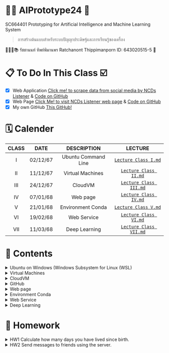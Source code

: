 # 🦾🤖 AIPrototype24 🦿
SC664401 Prototyping for Artificial Intelligence and Machine Learning System 
> การสร้างต้นแบบสําหรับระบบปัญญาประดิษฐ์และการเรียนรู้ของเครื่อง

👨🏻‍🎓📚 รัชชานนท์ ทิพย์พิมานพร Ratchanont Thippimanporn ID: 643020515-5 📝

# 📋 To Do In This Class ☑️
- [x] Web Application [Click me! to scrape data from social media by NCDs Listener](http://20.191.157.167:5000) & [Code on GitHub](https://github.com/MOOwuttichai/NCDs_Listener) 
- [x] Web Page [Click Me! to visit NCDs Listener web page](https://ratchanontt.github.io/NCDsListenerWebpage/) & [Code on GitHub](https://github.com/Ratchanontt/NCDsListenerWebpage)
- [x] My own GitHub [This GitHub!](https://github.com/Ratchanontt/AIPrototype24/tree/main)

# 🗓️ Calender
|  CLASS  |    DATE    |      DESCRIPTION      |             LECTURE             | 
|:-------:|:----------:|:---------------------:|:-------------------------------:|
|   I     |  02/12/67  | Ubuntu Command Line   | [`Lecture Class I.md`](https://github.com/Ratchanontt/AIPrototype24/blob/main/Lecture%20Class%20I.md)  |
|   II    |  11/12/67  | Virtual Machines      | [`Lecture Class II.md`](https://github.com/Ratchanontt/AIPrototype24/blob/main/Lecture%20Class%20II.md) |
|   III   |  24/12/67  | CloudVM               | [`Lecture Class III.md`](https://github.com/Ratchanontt/AIPrototype24/blob/main/Lecture%20Class%20III.md)|
|   IV    |  07/01/68  | Web page              | [`Lecture Class IV.md`](https://github.com/Ratchanontt/AIPrototype24/blob/main/Lecture%20Class%20IV.md) |
|   V     |  21/01/68  | Environment Conda     | [`Lecture Class V.md`](https://github.com/Ratchanontt/AIPrototype24/blob/main/Lecture%20Class%20V.md)  |
|   VI    |  19/02/68  | Web Service           | [`Lecture Class VI.md`](https://github.com/Ratchanontt/AIPrototype24/blob/main/Lecture%20Class%20VI.md) |
|   VII   |  11/03/68  | Deep Learning         | [`Lecture Class VII.md`](https://github.com/Ratchanontt/AIPrototype24/blob/main/Lecture%20Class%20VII.pdf) |

# 📔 Contents
<details> 
  <summary> Ubuntu on Windows (Windows Subsystem for Linux (WSL) </summary>

# Command Line พื้นฐานบน Terminal
### 1. ระบุตำแหน่งปัจจุบันที่เราอยู่ในระบบ 
```
pwd
```
### 2. list ทุกๆ file/folder ที่อยู่ใน folder ปัจจุบัน 
``` 
ls
```
```
ls -l
```
```
ls -ltr #บอกรายละเอียดไฟล์อย่างละเอียด
```
### 3. สร้าง Folder
``` 
mkdir ชื่อของโฟลเดอร์
```
### 4. Change directory 
```
cd 
```
```
cd .. #ถอยกลับออกจากโฟลเดอร์ปัจจุบัน 1 ครั้ง
cd ../.. #ออกจากโฟลเดอร์ปัจจุบัน 2 ครั้ง
```
```
cd .xxx/yyy/zzz #เปลี่ยน directory แบบระบุปลายทาง
```
```
cd filename/ xxx #กรณีที่ชื่อไฟล์มี spacebar คั่น Ex. Class 4 ต้องพิมพ์ `cd Class/ 4`
```
### 5. Create file 
``` 
vi
vi {filename}  #สร้างและเปิดไฟล์
vi {filename.py} #python 
  #กด i เพื่อแก้ไข
  #กด esc + :wq (exit & save)
  #กด esc + :q! (exit but don't save)
```
### 6. Open file
```
cat filename #เวลาเราสั่งไม่จำเป็นต้องเข้าไปอยู่ใน folder นั้นๆ
```
### 7. Move file 
```
mv {ที่อยู่ต้นทางของ file/folder ที่ต้องการย้าย} {ที่อยู่ปลายทางที่ต้องการที่จะย้าย file/folder ไป}
mv file name .location
mv .xxxxx .zzzzzz #เป็นวิธีการเปลี่ยนชื่อรูปแบบหนึ่ง #Ex. mv ชื่อเก่า ชื่อใหม่
```
### 8. Copy file
```
cp {ที่อยู่ต้นทางของ file/folder ที่ต้องการคัดลอก} {ที่อยู่ปลายทางที่ต้องการที่จะคัดลอก file/folder ไป}
cp .zzzzzzz . #คัดลอกไฟล์มาที่โฟลเดอร์ปัจจุบัน
```
### 9. Manual page
```
man #ดูเอกสารคำสั่งและโปรแกรมต่าง ๆ ในรูปแบบ "หน้าคู่มือ" 
man ls #ใช้ดูรายการไฟล์ #ใช้ได้กับทุกคำสั่ง ที่เขาเขียน Instruction มาให้
```
### 10. Delete file
```
rm # ลบไฟล์
rm -r #.ให้มัน recursive ลบทุกไฟล์ที่มีอยู่ในโฟลเดอร์ เพื่อลบทั้งโฟลเดอร์
```
### 11. Check Systems Preference
```
htop #เอาไว้ดูว่ามี RAM อยู่เท่าไหร่ ดูการใช้งานของเครื่อง # ต้อง Install ก่อน
```

</details>

<details> 
  <summary> Virtual Machines </summary>

# Virtual Machine

### 1. การเข้า Server ด้วย `ssh ย่อมาจาก Secure Shell` `#คิดเหมือนเปลือกหอย ค่อยๆ หุ้ม ค่อยๆ เข้า`
```
ssh username@IPaddress
```

### 2. เพิ่ม `User` เพื่อนให้เข้า server ของเราได้
```
sudo adduser friendusername
```

### 3. ใช้ดูการเคลื่อนไหวใน server ของเรา
```
htop
```

### 4. ย้าย group
```
sudo usermod ชื่อเพื่อน ชื่อเรา #ชื่อเพื่อน = group ชื่อเรา = folder
```
```
sudo groups ชื่อเรา #เช็คว่ามีใครอยู่ใน server
```

### 5. เพิ่มเพื่อนให้เป็น SuperUser Do `sudo`
```
sudo adduser ชื่อเพื่อน sudo 
```

</details>

<details> 
  <summary> CloudVM </summary>

# Ubuntu on Cloud VM
## 1. Create VM 
เข้า Portal Azure >>> Education >>> VM >>> Create a virtual machine

## 2. Login & Logout
```
ssh username@IP #login
exit #logout /// จบ section
```

## 3. ออกจาก function ex. python
```
exit()
```

## 4. scp = secure copy 

- รูปแบบ
  ```
  scp {path ต้นทาง} {path ปลายทาง}
  ```

- ส่งไฟล์จากเครื่องเราไปบน Cloud (ต้องรันบนเครื่องเรา)
  ```
  scp ./xxx nnnt@IP:~/xxx/xxx/. Ex. scp ./testcode.py nnnt@4.221.171.101:~/code/.
  scp -r testfolder1/ nnnt@IP:~/nnnt/. # cp folder in PC to Cloud
  ```

- ดึงไฟล์จาก cloud มาเครื่องเรา (ต้องรันบนเครื่องเรา)
  ```
  scp nnnt@IP:/xxx/xxx/yyy.py /home/nnnt
  scp nnnt@4.221.171.101:/home/nnnt/code2/newtest.py /Users/macbookair # move file from folder name code2  on nnnt Cloud to PC
  ```

## 5. Session
```
screen -S {screen name} #สร้าง
```
```
screen -R #กระโดดกลับเข้่าไปที่ screen
```
- กด control A+D ออกจาก session
- กด control A+K+y ออกและลบ session
</details>

<details> 
  <summary> GitHub </summary>
  
  - Save code on github
  ```
  git clone https://github.com/Ratchanontt/AIPrototype24.git
  git add testcloudvm.py
  git commit -m "test cloud server"
  git push
  ```
  - Check Status
  ```
  git status
  ```
  - Setting owner Github (ทำครั้งเดียว)
  ```
  git config --global user.name "Ratchanontt"
  git config --global user.email "ratchanont.t@kkumail.com"
  ```

</details>

<details> 
  <summary> Web page </summary>

# Web
## การสร้างเว็บ มี 3 แบบ
- 1. **Web page** no function, only for looking information
  > เป็น web ที่เราเอาข้อมูลของเราใส่เข้าไป เพื่อให้คนอื่นเข้ามาดูข้อมูลของเรา  
- 2. **Web application** add server side project
  > ** Server side script** (ใช้ในการคิดคำนวณผลลัพทธ์)  
     >> Server side script เช่น Python (Flask package) : ทำให้ user run บน com ที่ไม่ต้องแรงมากได้เพราะมัน run บน  server และทำให้ code ของ dev ไม่หลุดไปไหน
- 3. **Web service** Server side script only
  > ใช้แค่ Server side script Python (Flask package)  เพราะไม่ได้ต้องการให้คนมาใช้
  > เป็น Back end ล้วนๆ ไม่มี front end

## HTTP Methods
### GET คนเห็นแล้วเปิดได้เลย
> GET Method:
- ใช้สำหรับการดึงข้อมูลจากเซิร์ฟเวอร์
- วิธีการนี้ไม่เปลี่ยนแปลงสถานะของเซิร์ฟเวอร์
- ข้อมูลที่ถูกส่งผ่าน GET จะรวมอยู่ใน URL ทำให้ผู้ใช้เปิดดูได้ง่าย เพียงแค่เปิด URL นั้น (อาจมีข้อจำกัดเรื่องขนาดและความปลอดภัย)
- เหมาะสำหรับการค้นหาข้อมูล, เปิดหน้าเว็บ หรือดึงข้อมูลที่ปลอดภัยต่อการเปิดเผย

### Post จับข้อความใส่มาแล้วส่งเลย เป็นการส่งข้อความของฟังก์ชันที่อยู่ข้างใน
> POST Method:
- ใช้สำหรับส่งข้อมูลไปยังเซิร์ฟเวอร์ เพื่อประมวลผล เช่น การส่งข้อมูลฟอร์ม, การอัพโหลดไฟล์, การสร้างหรือการเปลี่ยนแปลงข้อมูลเซิร์ฟเวอร์
- ข้อมูลที่ถูกส่งผ่าน POST จะอยู่ใน body ของคำขอ (request body) ทำให้สามารถส่งข้อมูลปริมาณมากได้และมีความปลอดภัยกว่าการแนบมากับ URL
- เหมาะสำหรับการส่งฟอร์มข้อมูล, การทำธุรกรรม, หรือการส่งข้อมูลที่ไม่ควรเปิดเผยใน URL

## Front End
### HTML (จัดรูปแบบหน้า)
- ```<DOCTYPE!>```
  > ส่วนที่ไม่ค่อยมีความสำคัญ เพียงแค่กำหนด
- ```<head>```
  > ส่วนที่เป็นหัวเว็บ ตัวอธิบายเว็บ คีย์เวิร์ดของเว็บ โลโก้ ส่วนที่ input สิ่งที่สำคัญๆ
- ```<body>```
  > ส่วนที่จะแสดงอยู่บนเว็บ

### CSS (ช่วย HTML ในการจัดหน้าให้สวยงาม)
- 1. Responsive web
  > เพิ่ม-ลด ขนาดของส่วนประกอบในหน้าเว็บ ตามเครื่องที่ใช้

- 2. Adaptive Web Design (AWD)
  > เว็บไซต์ประเภทนี้ใช้เลย์เอาต์แบบคงที่ที่ปรับไปตามขนาดหน้าจอที่กำหนดเป็นจุด ๆ (breakpoints) เว็บไซต์จะมีหลายเวอร์ชันที่ออกแบบมาสำหรับช่วงของขนาดหน้าจอเฉพาะ เช่น มือถือ แท็บเล็ต และเดสก์ท็อป ซึ่งแตกต่างจาก Responsive Design ที่เลย์เอาต์จะปรับโดยอัตโนมัติตามการย่อขยายของหน้าต่างเบราว์เซอร์

- 3. Static Web Design
  > เว็บไซต์นิ่ง (Static) มีเนื้อหาคงที่และแต่ละหน้าต้องออกแบบแบบแยกกัน ส่วนมากจะใช้ HTML และ CSS โดยไม่ต้องใช้ภาษาโปรแกรมฝั่งเซิร์ฟเวอร์ ทำให้เหมาะสำหรับเว็บไซต์ขนาดเล็กที่เนื้อหาไม่ค่อยเปลี่ยนแปลง

- 4. Dynamic Web Design
  > เว็บไซต์ไดนามิก (Dynamic) สามารถเปลี่ยนแปลงเนื้อหาได้ตามเงื่อนไขหรือเหตุการณ์ที่เกิดขึ้น เช่น การดึงและแสดงข้อมูลที่เปลี่ยนแปลงจากฐานข้อมูล ส่วนมากจะใช้ร่วมกับภาษาโปรแกรมฝั่งเซิร์ฟเวอร์ เช่น PHP, ASP.NET หรือ Java และฐานข้อมูล เช่น MySQL หรือ PostgreSQL

- 5. Single Page Application (SPA)
  > เป็นเว็บไซต์ที่โหลดหน้าเว็บเดียวและเปลี่ยนเนื้อหาภายในหน้านั้นโดยไม่ต้องรีโหลดหน้าทั้งหมด ส่วนมากจะใช้ JavaScript frameworks เช่น React, Angular หรือ Vue.js เพื่อให้การใช้งานที่ลื่นไหลและคล้ายแอปพลิเคชันบนมือถือ

- 6. Progressive Web App (PWA)
  > เป็นการผสมผสานระหว่างเว็บและโมบายแอปพลิเคชัน โดยเสนอลักษณะการทำงานที่คล้ายแอปมือถือ เช่น การเข้าถึงออฟไลน์ การแจ้งเตือนดัน และความสามารถในการติดตั้งบนอุปกรณ์มือถือ

- 7. Mobile-first Web Design
  > การออกแบบเว็บไซต์โดยเน้นที่การแสดงผลบนอุปกรณ์มือถือเป็นหลัก จากนั้นค่อยเพิ่มความซับซ้อนของเลย์เอาต์เมื่อหน้าจอใหญ่ขึ้น วิธีการนี้เน้นการให้ประสบการณ์ที่ดีที่สุดแก่ผู้ใช้บนมือถือก่อน

*แต่ละประเภทมีประโยชน์และความท้าทายที่แตกต่างกัน การเลือกประเภทที่จะใช้ควรพิจารณาจากวัตถุประสงค์ของเว็บไซต์และผู้ใช้งานเป้าหมายเป็นหลัก*

### JavaScript (ควบคุมการทำงาน การกดปุ่มของเครื่อง เพิ่มลูกเล่นให้กับหน้าเว็บ)
- เน้นการใช้งานบนฝั่งไคลเอนต์ (client-side) ของเว็บเบราว์เซอร์ ทำให้เว็บเพจสามารถตอบสนองต่อผู้ใช้และมีลักษณะการทำงานที่โต้ตอบได้ (interactive) มากขึ้น
- ใช้ในการพัฒนาเซิร์ฟเวอร์ (server-side) ผ่าน Node.js
- คุณสมบัติหลักของ JavaScript ได้แก่:
  > - Dynamic Typing: ไม่จำเป็นต้องระบุประเภทของข้อมูล (data type) เมื่อประกาศตัวแปร
  > - Prototype-based: การเขียนโปรแกรมเชิงวัตถุ (Object-Oriented Programming) ที่ใช้ต้นแบบเป็นพื้นฐาน
  > - Event-driven: รองรับการทำงานตามเหตุการณ์ (events) เช่น การคลิกเมาส์หรือการกรอกข้อมูล
  > - First-class Functions: สามารถใช้งานฟังก์ชันเป็นตัวแปร, ส่งผ่านฟังก์ชันไปยังฟังก์ชันอื่น และคืนค่าเป็นผลลัพธ์ได้

## Back End 
- ใช้ได้หลากหลายภาษา วิชานี้ใช้ Python เป็นหลัก

### Python
 Conda สามารถติดตั้งได้จาก
- **Miniconda** 👉 [https://docs.conda.io/en/latest/miniconda.html](https://docs.conda.io/en/latest/miniconda.html)
- **Anaconda** 👉 [https://www.anaconda.com/products/distribution](https://www.anaconda.com/products/distribution)

```sh
conda --version #ตรวจสอบว่าติดตั้งสำเร็จหรือไม่?
```

#### Python Main Function 
- [https://www.geeksforgeeks.org/python-main-function/](https://www.geeksforgeeks.org/python-main-function/)
> Main Function ใช้ควบคุม flow ของ program โดยลำดับการทำงานจะทำตาม Main fc
> ดังนั้น จึงจำเป็นต้องมี Main function เพื่อที่เวลาเริ่ม program จะได้รู้ว่าต้อง run อะไรก่อน โดยดูจาก main func

```python
# Python program to demonstrate 
# main() function 

print("Hello") 

# Defining main function 
def main(): 
	print("hey there")  // have only process

# Using the special variable 
# __name__ 
if __name__=="__main__": 
	main()
```
Output  
> Hello  
> hey there

#### การรับ input จากภายนอก  
- [Argparse](https://docs.python.org/3/library/argparse.html)
- ใช้สำหรับการประมวลผลและจัดการกับอาร์กิวเมนต์และพารามิเตอร์ที่ส่งเข้ามาในบรรทัดคำสั่ง (command line arguments)
- ช่วยให้สามารถสร้างโปรแกรมที่สามารถรับอาร์กิวเมนต์จากผู้ใช้ได้อย่างสะดวกและใช้งานง่าย
- code ที่ดี ถ้าเสร็จแล้วไม่ควรมาแก้ซ้ำๆ ถ้าจะแก้แค่ input เฉยๆ
- คุณสมบัติหลักของ argparse ได้แก่:
  > - การกำหนดอาร์กิวเมนต์ที่ง่ายดาย: นักพัฒนาสามารถกำหนดอาร์กิวเมนต์ที่โปรแกรมจะรองรับได้อย่างง่ายดาย ทั้งชนิดของข้อมูล (เช่น string, int, float) และค่าเริ่มต้น เป็นต้น
  > - มีการตรวจสอบข้อผิดพลาด: argparse จะตรวจสอบว่าผู้ใช้ได้ส่งอาร์กิวเมนต์ที่ถูกต้องตามที่โปรแกรมกำหนดหรือไม่ และสามารถแสดงข้อความแนะนำวิธีการใช้งานโปรแกรม (help message) ได้โดยอัตโนมัติ
  > - รองรับพารามิเตอร์แบบ positional และ optional: สามารถกำหนดอาร์กิวเมนต์ที่จำเป็นต้องมี (positional) และอาร์กิวเมนต์ที่มีหรือไม่มีก็ได้ (optional)
  > - สร้างคำอธิบายอัตโนมัติ: สามารถสร้างคำอธิบายการใช้งานโปรแกรมและอธิบายอาร์กิวเมนต์ต่าง ๆ ที่โปรแกรมรองรับได้อย่างอัตโนมัติ

```python
import argparse
import time

parser = argparse.ArgumentParser()
parser.add_argument('-t', "--time", default = 5)

args = parser.parse_args()
timet = int(args.time)
print(timet)

time.sleep(timet)
input("Press Enter to continue...")
time.sleep(timet)

print("Bye")
```

</details>

<details> 
  <summary> Environment Conda </summary>

## Install from...
- **Miniconda** 👉 [https://docs.conda.io/en/latest/miniconda.html](https://docs.conda.io/en/latest/miniconda.html)
- **Anaconda** 👉 [https://www.anaconda.com/products/distribution](https://www.anaconda.com/products/distribution)

```ssh
- conda --version #ตรวจสอบว่าติดตั้งสำเร็จหรือไม่?
```

## Manage Environment
```sh
- conda create --name {ชื่อ env} python = {versionที่ต้องการ} #สร้าง Environment ใหม่
- conda create -n myenv {name of packager}
- conda activate {ชื่อ env} #เข้าใช้งาน
- conda deactivate #เลิกใช้งาน
- conda remove --name ai_project --all #ลบ Environment
- conda install {ชื่อpackage}
```

## Install package
> อยู่ใน VM และเข้า env แล้ว
```sh
- conda install {envi name}
- conda install pandas
```
</details>

<details> 
  <summary> Web Service </summary>

# Web Service
> - มีหน้าที่ประมวลผลระหว่างโปรแกรม
> - รับมา แล้ว ส่งเครดิตไปให้ปลายทาง

## Web Service ทำงานอย่างไร?
1. ส่งคำขอ (Request): ระบบหนึ่งส่งข้อมูลไปหาอีกระบบผ่านเครือข่าย (เช่น อินเทอร์เน็ต)
2. ประมวลผล (Process): Web Service ฝั่งเซิร์ฟเวอร์รับคำขอแล้วจัดการ
3. ส่งผลลัพธ์กลับ (Response): เซิร์ฟเวอร์ตอบกลับมาด้วยข้อมูลที่ร้องขอ หรือแจ้งผลการทำงาน
   <img src="https://github.com/user-attachments/assets/8eeca293-6bf0-401b-9a74-3c5d7d49bd9d" width="60%">

# Web Service for Sending Messages
> เป็น Web Service ที่สามารถส่งข้อความระหว่างผู้ใช้ได้ โดยประกอบไปด้วย 2 ส่วนหลัก:

## 1. **สคริปต์ฝั่งผู้ใช้** [`call_web_service.py`](https://github.com/Ratchanontt/AIPrototype24/blob/main/call_web_service.py) 
> ช่วยให้ผู้ใช้ป้อนข้อความและเลือกผู้รับเพื่อส่งข้อความ
สคริปต์ฝั่งผู้ใช้จะติดต่อกับ API ฝั่งเซิร์ฟเวอร์เพื่อส่งข้อความ โดยมีขั้นตอนดังนี้:
- ผู้ใช้จะป้อนข้อความที่ต้องการส่ง
- ผู้ใช้สามารถเลือกผู้รับได้จาก IP Address
- ส่งข้อความที่เลือกไปยังเซิร์ฟเวอร์ผ่านคำขอ HTTP POST

สคริปต์จะส่งข้อมูลต่อไปนี้ไปยังเซิร์ฟเวอร์:
- `msg`: ข้อความที่ผู้ใช้ป้อน
- `ผู้รับ`: ชื่อของผู้รับข้อความ
- `ip`: ที่อยู่ IP ของผู้รับ
- `ผู้ส่ง`: ชื่อของผู้ส่งข้อความ

**Code**:
```python
import requests
import json

url = 'http://40.81.22.119:5006/simpleAPI'
myobj = {'msg':'Ratchanont'}

x = requests.post(url, data = json.dumps(myobj))
```

## 2. **API ฝั่งเซิร์ฟเวอร์** [`firstflask.py`](https://github.com/Ratchanontt/AIPrototype24/blob/main/firstflask.py) 
> รับข้อความจากผู้ใช้ บันทึกรายละเอียด และส่งคำตอบกลับไปยืนยันการรับข้อความ

**Code**:
```python
  @app.route('/simpleAPI',methods=['POST'])
  def web_service_API():

     payload = request.data.decode("utf-8")
     inmessage = json.loads(payload)

     print(inmessage)
    
     json_data = json.dumps({'y': 'received!'})
     return json_data
```
</details>

<details> 
  <summary> Deep Learning </summary>

# Deep Learning Overview
> - **Deep learning** คือ การเพิ่ม layers ให้สามารถเรียนรู้ได้เองอัตโนมัติ
> - Activation function ทำหน้าที่บีบค่า ไม่ให้ค่าเยอะจนโมเดลระเบิด
## 1. ลักษณะของ Neural Networks (Neural Networks Characteristics)
> - แรงบันดาลใจ: เลียนแบบการทำงานของสมองมนุษย์ในการเรียนรู้และแก้ปัญหา
> - องค์ประกอบ: ประกอบด้วยโหนด (neurons) ที่เชื่อมต่อกันเป็นชั้น (layers)
> - การเรียนรู้: เรียนรู้จากข้อมูลโดยการปรับค่าน้ำหนัก (weights) และค่าไบแอส (biases) ระหว่างโหนด
	<img src="https://github.com/user-attachments/assets/7e95a415-5c3c-43da-81ab-927a6ecfdd9c" width="40%">

## 2. พอร์เซปตรอน (Perceptron)
> - หน่วยพื้นฐาน: เป็นหน่วยประมวลผลพื้นฐานที่สุดของ Neural Network
> - การทำงาน: รับอินพุตหลายค่า, คูณด้วยน้ำหนัก (weights) แต่ละค่า, บวกด้วยไบแอส (bias), และส่งผ่านฟังก์ชันกระตุ้น (activation function) เพื่อให้ได้เอาต์พุต
> - ข้อจำกัด: สามารถแก้ปัญหาได้เฉพาะที่ linear separable เท่านั้น

## 3. Artificial Neural Network (ANN)
> - เครือข่ายประสาทเทียม: ประกอบด้วยหลายชั้นของพอร์เซปตรอน
> - Feedforward: ข้อมูลไหลไปข้างหน้าจากชั้นอินพุตไปยังชั้นเอาต์พุต
> - Backpropagation: ใช้ในการปรับค่าน้ำหนักและไบแอสโดยการคำนวณ gradient ของฟังก์ชัน loss
> - Activation Functions: เช่น Sigmoid, ReLU, Tanh ใช้เพื่อเพิ่มความซับซ้อนและทำให้ ANN สามารถแก้ปัญหา non-linear ได้
	<img src="https://github.com/user-attachments/assets/a28b4176-1a34-4839-9a92-39b108d8cf85" width="50%">

## 4. Convolutional Neural Networks (CNN)
> - ออกแบบมาสำหรับ: ประมวลผลข้อมูลที่มีโครงสร้างแบบ Grid เช่น รูปภาพ
> - Convolutional Layers: ใช้ฟิลเตอร์ (filters) ขนาดเล็กเลื่อนไปบนอินพุตเพื่อตรวจจับรูปแบบ (features)
> - Feature Maps: ผลลัพธ์จากการ convolution แสดงถึงการตอบสนองของฟิลเตอร์ต่อส่วนต่างๆ ของอินพุต
	<img src="https://github.com/user-attachments/assets/98c70796-9c77-4a91-bf83-65ca02962249" width="70%">

## 5. Max Pooling
> - การลดขนาด (Downsampling): ลดขนาดของ feature maps เพื่อลดจำนวนพารามิเตอร์และเพิ่มความทนทานต่อการเปลี่ยนแปลงเล็กน้อยในอินพุต
> - หลักการ: เลือกค่าสูงสุดจากแต่ละส่วนของ feature map

## 6. Fully Connected (FC) Layer
> - การเชื่อมต่อแบบเต็ม: ทุกโหนดในชั้น FC เชื่อมต่อกับทุกโหนดในชั้นก่อนหน้า
> - หน้าที่: ใช้ในการจำแนกประเภทหรือทำการทำนายขั้นสุดท้าย

## 7. Flatten Layer
> - การปรับรูปร่าง: แปลง feature maps จาก convolutional layers ให้เป็นเวกเตอร์ 1 มิติ เพื่อใช้เป็นอินพุตให้กับ fully connected layers

## 8. Stride
> - ระยะก้าว: ระยะที่ฟิลเตอร์เลื่อนไปในแต่ละครั้งระหว่างการ convolution
> - ผลกระทบ: ควบคุมขนาดของ output feature map

## 9. Batch Size
> - จำนวนข้อมูล: จำนวนตัวอย่างข้อมูลที่ใช้ในการคำนวณ gradient ในแต่ละ iteration
> - ผลกระทบ: มีผลต่อความเร็วในการเทรนและประสิทธิภาพของโมเดล

## 10. Dropout
> - เทคนิค Regularization: สุ่มปิดการทำงานของโหนดบางส่วนในระหว่างการเทรน
> - หน้าที่: ป้องกันการ overfitting โดยบังคับให้โมเดลเรียนรู้ features ที่ robust มากขึ้น
  <img src="https://github.com/user-attachments/assets/4ceaefd6-6d77-4553-9722-2c4f336f88aa" width="40%">

## 11. Freeze Layer
> - การตรึงชั้น: หยุดการปรับค่าน้ำหนักของบางชั้นในระหว่างการเทรน
> - การใช้งาน: มักใช้ในการ transfer learning เพื่อใช้ประโยชน์จากความรู้ที่โมเดลได้เรียนรู้มาแล้ว

## 12. Hierarchical Representations
> - การเรียนรู้ลำดับชั้น: CNN เรียนรู้ features ที่มีความซับซ้อนมากขึ้นในแต่ละชั้น
> - ตัวอย่าง: ชั้นแรกอาจเรียนรู้ขอบและมุม, ชั้นต่อมาเรียนรู้รูปร่าง, และชั้นสุดท้ายเรียนรู้ส่วนประกอบของวัตถุ
	<img src="https://github.com/user-attachments/assets/134e0602-6dd9-4737-aaf3-46599731be48" width="60%">

## 13. Epoch & Loss
> - Epoch: จำนวนรอบที่โมเดลได้เห็นข้อมูลทั้งหมดในการเทรน
> - Loss: ฟังก์ชันที่วัดความแตกต่างระหว่างผลลัพธ์ที่โมเดลทำนายกับค่าจริง
> - การเทรน: มีเป้าหมายเพื่อลดค่า loss โดยการปรับค่าน้ำหนักและไบแอส
> **ถ้า loss จากกราฟ Epoch ไม่ลดลง คือ ไม่ดี แสดงว่าอาจจะต้องแก้โค้ด**
> **ถ้า overfit ให้ดูว่า Epoch ที่เท่าไหร่ แล้วฝึกใหม่**

## Histogram of Colors
   <img src="https://github.com/user-attachments/assets/f77ff1a9-1096-4f75-9d25-5b86493d1e00" width=40%>

## Histogram of oriented gradients
   <img src="https://github.com/user-attachments/assets/c3fa5f03-b98d-4461-94c5-1f57a5d81a5b" width="40%">

## See more in 👉 [`Lecture Class VII.md`](https://github.com/Ratchanontt/AIPrototype24/blob/main/Lecture%20Class%20VII.pdf)
</details>

# 🏡 Homework
<details> 
  <summary> HW1 Calculate how many days you have lived since birth. </summary> 
👉 สามารถหาได้ด้วยว่าอีกกี่วันจะถึงวันเกิดของคุณ!

[`myfirstpy.py`](https://github.com/Ratchanontt/AIPrototype24/blob/main/myfirstpy.py)
  ```python
import argparse
from datetime import datetime

def parse_input():
    parser = argparse.ArgumentParser()

    def parse_date(date_str):
        return datetime.strptime(date_str, '%d/%m/%Y')

    parser.add_argument(
        '--bd',
        type=parse_date,
        required=True,
        help='Birthday of the user in format DD/MM/YYYY'
    )
    parser.add_argument(
        '--name',
        type=str,
        default='Ratchanont',
        help='Input the name of the person using the app'
    )

    args = parser.parse_args()
    return args

def printHello(who):
    print(f"Hello World, {who}!!")

def cal_todayVbd(bd):
    today = datetime.today()
    delta = bd - today
    return delta.days

if __name__ == "__main__":
    input_v = parse_input()
    print('This is my first .py file.')
    printHello(input_v.name)
    
    days_to_birthday = cal_todayVbd(input_v.bd)
    if days_to_birthday > 0:
        print(f'Your birthday is in {days_to_birthday} day(s) from today.')
    elif days_to_birthday == 0:
        print("Happy Birthday!")
    else:
        print(f'You have lived for {-days_to_birthday} day(s).')
  ```
</details>

<details> 
  <summary> HW2 Send messages to friends using the server. </summary> 
👉 สามารถเลือกส่งหาเพื่อนที่เคยบันทึก IP Address ไว้ได้ หรือเพิ่มเพื่อน และส่งข้อความหาคนที่ไม่มีในรายชื่อ
  
[`firstflask.py`](https://github.com/Ratchanontt/AIPrototype24/blob/main/firstflask.py) 
```python
from flask import Flask, render_template, request, render_template_string
import random
import json, jsonify

@app.route('/simpleAPI', methods=['POST'])
def simpleAPI():
    try:
        # รับข้อมูลจาก request
        payload = request.data.decode("utf-8")
        inmessage = json.loads(payload)

        # แสดงข้อมูลที่ได้รับใน log
        print("\n[INFO] ข้อมูลที่ได้รับจากผู้ใช้:")
        print(f"----------------------------")
        print(f"ข้อความที่ได้รับ: {inmessage.get('msg')}")
        print(f"ผู้ส่ง: {inmessage.get('ผู้ส่ง')}")
        print(f"ผู้รับ: {inmessage.get('ผู้รับ')}")
        print(f"IP ของผู้รับ: {inmessage.get('ip')}")
        print(f"----------------------------\n")

        # สร้างข้อมูลที่ต้องการส่งกลับ
        json_data = json.dumps({'y': 'received!'})

        # ส่งข้อมูลกลับไป
        return json_data, 200  # คืนค่า HTTP Status 200 เพื่อบอกว่า request สำเร็จ

    except Exception as e:
        # ในกรณีเกิดข้อผิดพลาด
        error_message = f"[ERROR] ข้อผิดพลาด: {str(e)}"
        print(error_message)

        # ส่งข้อผิดพลาดกลับไป
        return jsonify({'error': 'เกิดข้อผิดพลาดในการประมวลผลข้อมูล'}), 400

if __name__ == "__main__":  # run code
    app.run(host='0.0.0.0',debug=True,port=5006)
```
[`call_web_service.py`](https://github.com/Ratchanontt/AIPrototype24/blob/main/call_web_service.py)
```python
import requests
import json
import sqlite3

# สร้างหรือเชื่อมต่อกับฐานข้อมูล SQLite
# เพื่อเพิ่มเพื่อนและส่งข้อความหาคนที่ไม่มีในรายชื่อ
conn = sqlite3.connect('message_records.db')
cur = conn.cursor()

# สร้างตารางถ้ายังไม่มี
cur.execute('''
CREATE TABLE IF NOT EXISTS messages (
    id INTEGER PRIMARY KEY AUTOINCREMENT,
    sender TEXT,
    recipient TEXT,
    recipient_ip TEXT,
    message TEXT,
    status_code INTEGER,
    response_text TEXT
)
''')
conn.commit()

# URL ของ API
url = 'http://40.81.22.119:5006/simpleAPI'

# ป้อนข้อความจากผู้ใช้
msg = input("ป้อนข้อความที่คุณต้องการส่ง: ")

# เลือกคนที่ต้องการส่งข้อความ
print("\nคุณต้องการส่งข้อความหาใคร?:")
print("1. Guitar (IP: 104.43.58.161)")
print("2. Ploy (IP: 13.75.95.136)")
print("3. Nont (IP: 40.81.22.119)")
print("4. Moo (IP: 57.155.113.7)")
print("5. ระบุผู้รับใหม่")

choice = input("กรุณาระบุคนที่ต้องการส่ง: ")

# กำหนด IP และชื่อผู้รับตามตัวเลือก
if choice == '1':
    recipient = "Guitar"
    ip = "104.43.58.161"
elif choice == '2':
    recipient = "Ploy"
    ip = "13.75.95.136"
elif choice == '3':
    recipient = "Nont"
    ip = "40.81.22.119"
elif choice == '4':
    recipient = "Moo"
    ip = "57.155.113.7"
elif choice == '0':
    recipient = input("กรุณาป้อนชื่อผู้รับใหม่: ")
    ip = input("กรุณาป้อน IP Address ของผู้รับใหม่: ")
else:
    print("\n[ERROR] ตัวเลือกไม่ถูกต้อง! กรุณาเลือกตัวเลือกที่ถูกต้อง.")
    exit()

# ชื่อผู้ส่ง
sender = "nnnt" # ชื่อของเรา

# สร้าง dictionary สำหรับข้อมูลที่จะส่งไป
myobj = {
    'message_key': 'message_val',
    'msg': msg,  # ใช้ข้อความที่ผู้ใช้ป้อน
    'ผู้รับ': recipient,  # ชื่อผู้รับ
    'ip': ip,  # IP ของผู้รับ
    'ผู้ส่ง': sender  # ชื่อผู้ส่ง
}

# แสดงข้อมูลก่อนส่ง
print("\nกำลังส่งข้อความ... \n")
print(f"ข้อมูลที่ส่งไป: ")
print(f"----------------------------")
print(f"ผู้ส่ง: {sender}")
print(f"ผู้รับ: {recipient}")
print(f"IP ของผู้รับ: {ip}")
print(f"ข้อความที่ส่ง: {msg}")
print(f"----------------------------\n")

# ส่งคำขอ POST
try:
    response = requests.post(url, data=json.dumps(myobj), timeout=90)
    response.raise_for_status()
    print(f"การส่งข้อความสำเร็จ! คำตอบจาก API: {response.text}")
    status_code = response.status_code
    response_text = response.text
except requests.exceptions.HTTPError as errh:
    print("ข้อผิดพลาด HTTP:", errh)
    status_code = response.status_code if response else None
    response_text = str(errh)
except requests.exceptions.ConnectionError as errc:
    print("ข้อผิดพลาดการเชื่อมต่อ:", errc)
    status_code = None
    response_text = str(errc)
except requests.exceptions.Timeout as errt:
    print("ข้อผิดพลาด Timeout:", errt)
    status_code = None
    response_text = str(errt)
except requests.exceptions.RequestException as err:
    print("Oops: เกิดข้อผิดพลาดบางอย่าง", err)
    status_code = None
    response_text = str(err)

# บันทึกข้อมูลในฐานข้อมูล
cur.execute('''
INSERT INTO messages (sender, recipient, recipient_ip, message, status_code, response_text)
VALUES (?, ?, ?, ?, ?, ?)
''', (sender, recipient, ip, msg, status_code, response_text))
conn.commit()

# ปิดการเชื่อมต่อกับฐานข้อมูล
conn.close()
```
